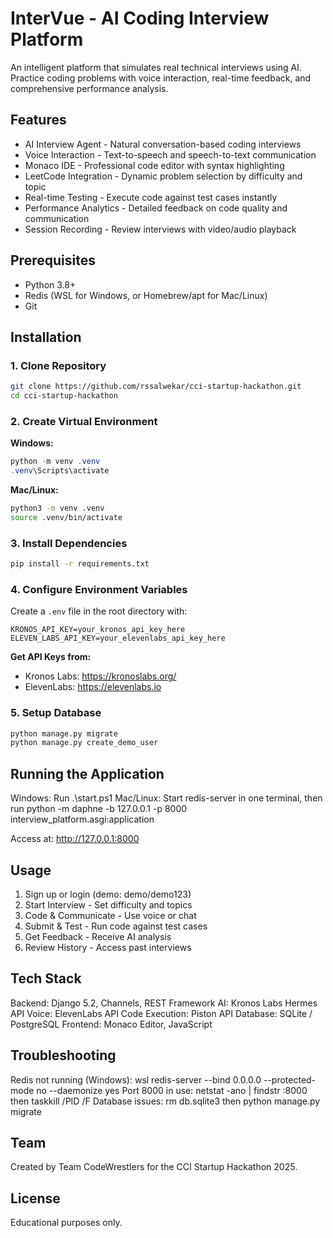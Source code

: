 ﻿# InterVue - AI Coding Interview Platform

An intelligent platform that simulates real technical interviews using AI. Practice coding problems with voice interaction, real-time feedback, and comprehensive performance analysis.

## Features

- AI Interview Agent - Natural conversation-based coding interviews
- Voice Interaction - Text-to-speech and speech-to-text communication  
- Monaco IDE - Professional code editor with syntax highlighting
- LeetCode Integration - Dynamic problem selection by difficulty and topic
- Real-time Testing - Execute code against test cases instantly
- Performance Analytics - Detailed feedback on code quality and communication
- Session Recording - Review interviews with video/audio playback

## Prerequisites

- Python 3.8+
- Redis (WSL for Windows, or Homebrew/apt for Mac/Linux)
- Git

## Installation

### 1. Clone Repository

```bash
git clone https://github.com/rssalwekar/cci-startup-hackathon.git
cd cci-startup-hackathon
```

### 2. Create Virtual Environment

**Windows:**
```powershell
python -m venv .venv
.venv\Scripts\activate
```

**Mac/Linux:**
```bash
python3 -m venv .venv
source .venv/bin/activate
```

### 3. Install Dependencies

```bash
pip install -r requirements.txt
```

### 4. Configure Environment Variables

Create a `.env` file in the root directory with:

```env
KRONOS_API_KEY=your_kronos_api_key_here
ELEVEN_LABS_API_KEY=your_elevenlabs_api_key_here
```

**Get API Keys from:**
- Kronos Labs: https://kronoslabs.org/
- ElevenLabs: https://elevenlabs.io

### 5. Setup Database

```bash
python manage.py migrate
python manage.py create_demo_user
```

## Running the Application

Windows: Run .\start.ps1
Mac/Linux: Start redis-server in one terminal, then run python -m daphne -b 127.0.0.1 -p 8000 interview_platform.asgi:application

Access at: http://127.0.0.1:8000

## Usage

1. Sign up or login (demo: demo/demo123)
2. Start Interview - Set difficulty and topics
3. Code & Communicate - Use voice or chat
4. Submit & Test - Run code against test cases
5. Get Feedback - Receive AI analysis
6. Review History - Access past interviews

## Tech Stack

Backend: Django 5.2, Channels, REST Framework
AI: Kronos Labs Hermes API
Voice: ElevenLabs API
Code Execution: Piston API
Database: SQLite / PostgreSQL
Frontend: Monaco Editor, JavaScript

## Troubleshooting

Redis not running (Windows): wsl redis-server --bind 0.0.0.0 --protected-mode no --daemonize yes
Port 8000 in use: netstat -ano | findstr :8000 then taskkill /PID <PID> /F
Database issues: rm db.sqlite3 then python manage.py migrate

## Team

Created by Team CodeWrestlers for the CCI Startup Hackathon 2025.

## License

Educational purposes only.
